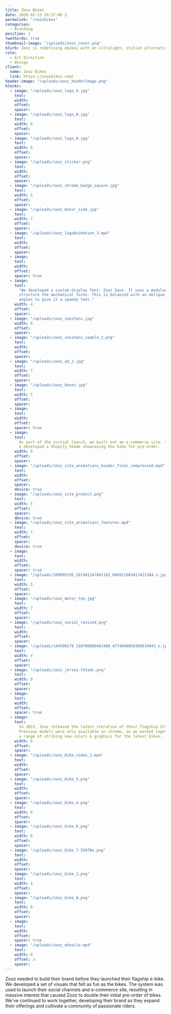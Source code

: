 ```yaml
---
title: Zooz Bikes
date: 2020-02-13 19:37:00 Z
permalink: "/zoozbikes"
categories:
  - Branding
position: 1
twothirds: true
thumbnail-image: "/uploads/zooz_cover.png"
blurb: Zooz is redefining ebikes with an ultralight, stylish alternative.
role:
  - Art Direction
  - Design
client:
  name: Zooz Bikes
  link: https://zoozbikes.com/
header-image: "/uploads/zooz_headerImage.png"
blocks:
  - image: "/uploads/zooz_logo_9.jpg"
    text:
    width:
    offset:
    spacer:
  - image: "/uploads/zooz_logo_8.jpg"
    text:
    width: 6
    offset:
    spacer:
  - image: "/uploads/zooz_logo_6.jpg"
    text:
    width: 6
    offset:
    spacer:
  - image: "/uploads/zooz_sticker.png"
    text:
    width:
    offset:
    spacer:
  - image: "/uploads/zooz_chrome_badge_square.jpg"
    text:
    width: 5
    offset:
    spacer:
  - image: "/uploads/zooz_motor_side.jpg"
    text:
    width: 7
    offset:
    spacer:
  - image: "/uploads/zooz_logoAnimation_3.mp4"
    text:
    width:
    offset:
    spacer:
  - image:
    text:
    width:
    offset:
    spacer: true
  - image:
    text:
      "We developed a custom display font: Zooz Sans. It uses a modular system to
      structure the mechanical forms. This is balanced with an oblique slant and sharp
      angles to give it a speedy feel."
    width: 4
    offset:
    spacer:
  - image: "/uploads/zooz_zoozSans.jpg"
    width: 8
    offset:
    spacer:
  - image: "/uploads/zooz_zoozSans_sample_2.png"
    text:
    width:
    offset:
    spacer:
  - image: "/uploads/zooz_ad_2.jpg"
    text:
    width: 7
    offset:
    spacer:
  - image: "/uploads/zooz_boxes.jpg"
    text:
    width: 5
    offset:
    spacer:
  - image:
    text:
    width:
    offset:
    spacer: true
  - image:
    text:
      As part of the initial launch, we built out an e-commerce site. I designed
      & developed a Shopify theme showcasing the bike for pre-order.
    width: 6
    offset:
    spacer:
  - image: "/uploads/zooz_site_animations_header_final_compressed.mp4"
    text:
    width:
    offset:
    spacer:
    device: true
  - image: "/uploads/zooz_site_product.png"
    text:
    width: 5
    offset:
    spacer:
    device: true
  - image: "/uploads/zooz_site_animations_features.mp4"
    text:
    width: 7
    offset:
    spacer:
    device: true
  - image:
    text:
    width:
    offset:
    spacer: true
  - image: "/uploads/209095195_281941247041102_660911683413421384_n.jpg"
    text:
    width: 5
    offset:
    spacer:
  - image: "/uploads/zooz_motor_top.jpg"
    text:
    width: 7
    offset:
    spacer:
  - image: "/uploads/zooz_social_revised.png"
    text:
    width:
    offset:
    spacer:
  - image: "/uploads/144500178_310700800403488_4774040856389834943_n.jpg"
    text:
    width: 4
    offset:
    spacer:
  - image: "/uploads/zooz_jersey-f42adc.png"
    text:
    width: 8
    offset:
    spacer:
  - image:
    text:
    width:
    offset:
    spacer: true
  - image:
    text:
      In 2023, Zooz released the latest iteration of their flagship Ultra Urban.
      Previous models were only available in chrome, so we worked together to develop
      a range of striking new colors & graphics for the latest bikes.
    width: 6
    offset:
    spacer:
  - image: "/uploads/zooz_bike_video_1.mp4"
    text:
    width:
    offset:
    spacer:
  - image: "/uploads/zooz_bike_5.png"
    text:
    width:
    offset:
    spacer:
  - image: "/uploads/zooz_bike_4.png"
    text:
    width: 6
    offset:
    spacer:
  - image: "/uploads/zooz_bike_6.png"
    text:
    width: 6
    offset:
    spacer:
  - image: "/uploads/zooz_bike_7-558f8e.png"
    text:
    width:
    offset:
    spacer:
  - image: "/uploads/zooz_bike_1.png"
    text:
    width: 4
    offset:
    spacer:
  - image: "/uploads/zooz_bike_8.png"
    text:
    width: 8
    offset:
    spacer:
  - image:
    text:
    width:
    offset:
    spacer: true
  - image: "/uploads/zooz_wheelie.mp4"
    text:
    width: 8
    offset: 3
    spacer:
---
```


Zooz needed to build their brand before they launched their flagship e-bike. We developed a set of visuals that felt as fun as the bikes. The system was used to launch their social channels and e-commerce site, resulting in massive interest that caused Zooz to double their initial pre-order of bikes. We've continued to work together, developing their brand as they expand their offerings and cultivate a community of passionate riders.

